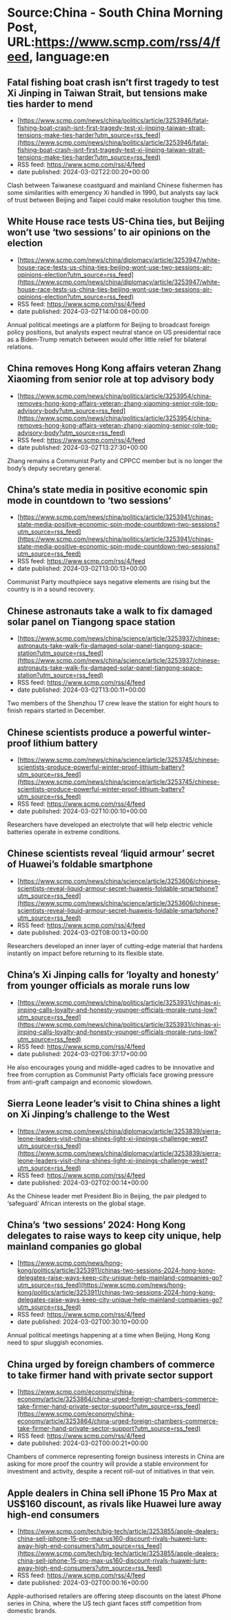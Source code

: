 # Source:China - South China Morning Post, URL:https://www.scmp.com/rss/4/feed, language:en

## Fatal fishing boat crash isn’t first tragedy to test Xi Jinping in Taiwan Strait, but tensions make ties harder to mend
 - [https://www.scmp.com/news/china/politics/article/3253946/fatal-fishing-boat-crash-isnt-first-tragedy-test-xi-jinping-taiwan-strait-tensions-make-ties-harder?utm_source=rss_feed](https://www.scmp.com/news/china/politics/article/3253946/fatal-fishing-boat-crash-isnt-first-tragedy-test-xi-jinping-taiwan-strait-tensions-make-ties-harder?utm_source=rss_feed)
 - RSS feed: https://www.scmp.com/rss/4/feed
 - date published: 2024-03-02T22:00:20+00:00

Clash between Taiwanese coastguard and mainland Chinese fishermen has some similarities with emergency Xi handled in 1990, but analysts say lack of trust between Beijing and Taipei could make resolution tougher this time.

## White House race tests US-China ties, but Beijing won’t use ‘two sessions’ to air opinions on the election
 - [https://www.scmp.com/news/china/diplomacy/article/3253947/white-house-race-tests-us-china-ties-beijing-wont-use-two-sessions-air-opinions-election?utm_source=rss_feed](https://www.scmp.com/news/china/diplomacy/article/3253947/white-house-race-tests-us-china-ties-beijing-wont-use-two-sessions-air-opinions-election?utm_source=rss_feed)
 - RSS feed: https://www.scmp.com/rss/4/feed
 - date published: 2024-03-02T14:00:08+00:00

Annual political meetings are a platform for Beijing to broadcast foreign policy positions, but analysts expect neutral stance on US presidential race as a Biden-Trump rematch between would offer little relief for bilateral relations.

## China removes Hong Kong affairs veteran Zhang Xiaoming from senior role at top advisory body
 - [https://www.scmp.com/news/china/politics/article/3253954/china-removes-hong-kong-affairs-veteran-zhang-xiaoming-senior-role-top-advisory-body?utm_source=rss_feed](https://www.scmp.com/news/china/politics/article/3253954/china-removes-hong-kong-affairs-veteran-zhang-xiaoming-senior-role-top-advisory-body?utm_source=rss_feed)
 - RSS feed: https://www.scmp.com/rss/4/feed
 - date published: 2024-03-02T13:27:30+00:00

Zhang remains a Communist Party and CPPCC member but is no longer the body’s deputy secretary general.

## China’s state media in positive economic spin mode in countdown to ‘two sessions’
 - [https://www.scmp.com/news/china/politics/article/3253941/chinas-state-media-positive-economic-spin-mode-countdown-two-sessions?utm_source=rss_feed](https://www.scmp.com/news/china/politics/article/3253941/chinas-state-media-positive-economic-spin-mode-countdown-two-sessions?utm_source=rss_feed)
 - RSS feed: https://www.scmp.com/rss/4/feed
 - date published: 2024-03-02T13:00:13+00:00

Communist Party mouthpiece says negative elements are rising but the country is in a sound recovery.

## Chinese astronauts take a walk to fix damaged solar panel on Tiangong space station
 - [https://www.scmp.com/news/china/science/article/3253937/chinese-astronauts-take-walk-fix-damaged-solar-panel-tiangong-space-station?utm_source=rss_feed](https://www.scmp.com/news/china/science/article/3253937/chinese-astronauts-take-walk-fix-damaged-solar-panel-tiangong-space-station?utm_source=rss_feed)
 - RSS feed: https://www.scmp.com/rss/4/feed
 - date published: 2024-03-02T13:00:11+00:00

Two members of the Shenzhou 17 crew leave the station for eight hours to finish repairs started in December.

## Chinese scientists produce a powerful winter-proof lithium battery
 - [https://www.scmp.com/news/china/science/article/3253745/chinese-scientists-produce-powerful-winter-proof-lithium-battery?utm_source=rss_feed](https://www.scmp.com/news/china/science/article/3253745/chinese-scientists-produce-powerful-winter-proof-lithium-battery?utm_source=rss_feed)
 - RSS feed: https://www.scmp.com/rss/4/feed
 - date published: 2024-03-02T10:00:10+00:00

Researchers have developed an electrolyte that will help electric vehicle batteries operate in extreme conditions.

## Chinese scientists reveal ‘liquid armour’ secret of Huawei’s foldable smartphone
 - [https://www.scmp.com/news/china/science/article/3253606/chinese-scientists-reveal-liquid-armour-secret-huaweis-foldable-smartphone?utm_source=rss_feed](https://www.scmp.com/news/china/science/article/3253606/chinese-scientists-reveal-liquid-armour-secret-huaweis-foldable-smartphone?utm_source=rss_feed)
 - RSS feed: https://www.scmp.com/rss/4/feed
 - date published: 2024-03-02T08:00:13+00:00

Researchers developed an inner layer of cutting-edge material that hardens instantly on impact before returning to its flexible state.

## China’s Xi Jinping calls for ‘loyalty and honesty’ from younger officials as morale runs low
 - [https://www.scmp.com/news/china/politics/article/3253931/chinas-xi-jinping-calls-loyalty-and-honesty-younger-officials-morale-runs-low?utm_source=rss_feed](https://www.scmp.com/news/china/politics/article/3253931/chinas-xi-jinping-calls-loyalty-and-honesty-younger-officials-morale-runs-low?utm_source=rss_feed)
 - RSS feed: https://www.scmp.com/rss/4/feed
 - date published: 2024-03-02T06:37:17+00:00

He also encourages young and middle-aged cadres to be innovative and free from corruption as Communist Party officials face growing pressure from anti-graft campaign and economic slowdown.

## Sierra Leone leader’s visit to China shines a light on Xi Jinping’s challenge to the West
 - [https://www.scmp.com/news/china/diplomacy/article/3253839/sierra-leone-leaders-visit-china-shines-light-xi-jinpings-challenge-west?utm_source=rss_feed](https://www.scmp.com/news/china/diplomacy/article/3253839/sierra-leone-leaders-visit-china-shines-light-xi-jinpings-challenge-west?utm_source=rss_feed)
 - RSS feed: https://www.scmp.com/rss/4/feed
 - date published: 2024-03-02T02:00:14+00:00

As the Chinese leader met President Bio in Beijing, the pair pledged to ‘safeguard’ African interests on the global stage.

## China’s ‘two sessions’ 2024: Hong Kong delegates to raise ways to keep city unique, help mainland companies go global
 - [https://www.scmp.com/news/hong-kong/politics/article/3253911/chinas-two-sessions-2024-hong-kong-delegates-raise-ways-keep-city-unique-help-mainland-companies-go?utm_source=rss_feed](https://www.scmp.com/news/hong-kong/politics/article/3253911/chinas-two-sessions-2024-hong-kong-delegates-raise-ways-keep-city-unique-help-mainland-companies-go?utm_source=rss_feed)
 - RSS feed: https://www.scmp.com/rss/4/feed
 - date published: 2024-03-02T00:30:10+00:00

Annual political meetings happening at a time when Beijing, Hong Kong need to spur sluggish economies.

## China urged by foreign chambers of commerce to take firmer hand with private sector support
 - [https://www.scmp.com/economy/china-economy/article/3253864/china-urged-foreign-chambers-commerce-take-firmer-hand-private-sector-support?utm_source=rss_feed](https://www.scmp.com/economy/china-economy/article/3253864/china-urged-foreign-chambers-commerce-take-firmer-hand-private-sector-support?utm_source=rss_feed)
 - RSS feed: https://www.scmp.com/rss/4/feed
 - date published: 2024-03-02T00:00:21+00:00

Chambers of commerce representing foreign business interests in China are asking for more proof the country will provide a stable environment for investment and activity, despite a recent roll-out of initiatives in that vein.

## Apple dealers in China sell iPhone 15 Pro Max at US$160 discount, as rivals like Huawei lure away high-end consumers
 - [https://www.scmp.com/tech/big-tech/article/3253855/apple-dealers-china-sell-iphone-15-pro-max-us160-discount-rivals-huawei-lure-away-high-end-consumers?utm_source=rss_feed](https://www.scmp.com/tech/big-tech/article/3253855/apple-dealers-china-sell-iphone-15-pro-max-us160-discount-rivals-huawei-lure-away-high-end-consumers?utm_source=rss_feed)
 - RSS feed: https://www.scmp.com/rss/4/feed
 - date published: 2024-03-02T00:00:16+00:00

Apple-authorised retailers are offering steep discounts on the latest iPhone series in China, where the US tech giant faces stiff competition from domestic brands.

